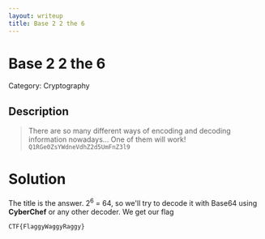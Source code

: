 ```yaml
---
layout: writeup
title: Base 2 2 the 6
---
```

# Base 2 2 the 6
Category: Cryptography

## Description

> There are so many different ways of encoding and decoding information nowadays... One of them will work! `Q1RGe0ZsYWdneVdhZ2d5UmFnZ3l9` 

# Solution

The title is the answer. 2<sup>6</sup> = 64, so we'll try to decode it with Base64 using **CyberChef** or any other decoder. We get our flag
```
CTF{FlaggyWaggyRaggy}
```
